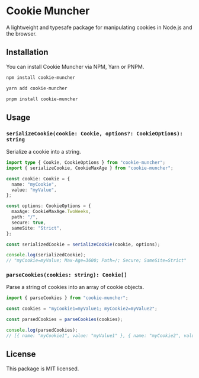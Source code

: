 # Cookie Muncher
A lightweight and typesafe package for manipulating cookies in Node.js and the browser.

## Installation
You can install Cookie Muncher via NPM, Yarn or PNPM.

```sh
npm install cookie-muncher
```

```sh
yarn add cookie-muncher
```

```sh
pnpm install cookie-muncher
```

## Usage
### `serializeCookie(cookie: Cookie, options?: CookieOptions): string`
Serialize a cookie into a string.

```ts
import type { Cookie, CookieOptions } from "cookie-muncher";
import { serializeCookie, CookieMaxAge } from "cookie-muncher";

const cookie: Cookie = {
  name: "myCookie",
  value: "myValue",
};

const options: CookieOptions = {
  maxAge: CookieMaxAge.TwoWeeks,
  path: "/",
  secure: true,
  sameSite: "Strict",
};

const serializedCookie = serializeCookie(cookie, options);

console.log(serializedCookie);
// "myCookie=myValue; Max-Age=3600; Path=/; Secure; SameSite=Strict"
```

### `parseCookies(cookies: string): Cookie[]`
Parse a string of cookies into an array of cookie objects.

```ts
import { parseCookies } from "cookie-muncher";

const cookies = "myCookie1=myValue1; myCookie2=myValue2";

const parsedCookies = parseCookies(cookies);

console.log(parsedCookies); 
// [{ name: "myCookie1", value: "myValue1" }, { name: "myCookie2", value: "myValue2" }]
```

## License
This package is MIT licensed.